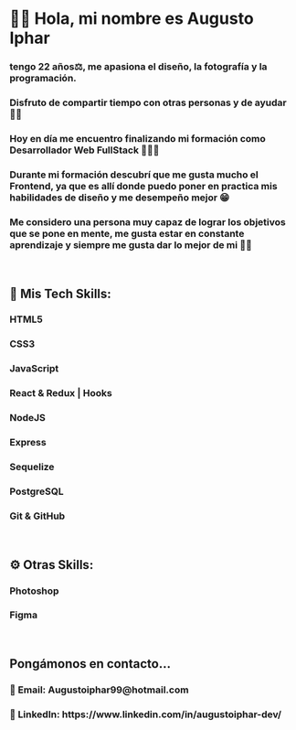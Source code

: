 
<h1>🙋‍♂️ Hola, mi nombre es Augusto Iphar </h1>

<h3>tengo 22 años⚖️, me apasiona el diseño, la fotografía y la programación. </h3>
<h3> Disfruto de compartir tiempo con otras personas y de ayudar 🙌🏼 </h3>
<h3> Hoy en día me encuentro finalizando mi formación como Desarrollador Web FullStack 👨🏼‍💻 </h3>
<h3>Durante mi formación descubrí que me gusta mucho el Frontend, ya que es allí donde puedo poner en practica mis habilidades de diseño y me desempeño mejor 😁</h3>
<h3>Me considero una persona muy capaz de lograr los objetivos que se pone en mente, me gusta estar en constante aprendizaje y siempre me gusta dar lo mejor de mi 💪🏼 </h3>
<br>
<h2>🧩 Mis Tech Skills:</h2>
<h3>HTML5</h3>
<h3>CSS3</h3>
<h3>JavaScript</h3>
<h3>React & Redux | Hooks</h3>
<h3>NodeJS</h3>
<h3>Express</h3>
<h3>Sequelize</h3>
<h3>PostgreSQL</h3>
<h3>Git & GitHub</h3>
<br>
<h2>⚙ Otras Skills:</h2>
<h3>Photoshop</h3>
<h3>Figma</h3>
<br>
<h2>Pongámonos en contacto...</h2>
<h3>📩 Email: Augustoiphar99@hotmail.com</h3>
<h3>🧐 LinkedIn: https://www.linkedin.com/in/augustoiphar-dev/</h3>